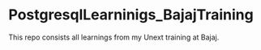 # PostgresqlLearninigs_BajajTraining
 This repo consists all learnings from my Unext training at Bajaj.
